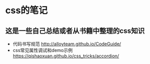 # css的笔记
## 这是一些自己总结或者从书籍中整理的css知识
- 代码书写规范  http://alloyteam.github.io/CodeGuide/
- css常见属性调试和demo示例  https://qishaoxuan.github.io/css_tricks/accordion/
